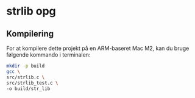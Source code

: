 # strlib opg 

## Kompilering

For at kompilere dette projekt på en ARM-baseret Mac M2, kan du bruge følgende kommando i terminalen:

```bash
mkdir -p build
gcc \
src/strlib.c \
src/strlib_test.c \
-o build/str_lib
```
